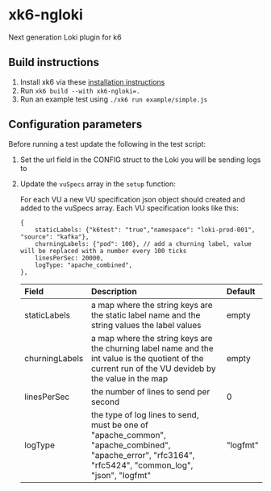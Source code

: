 # xk6-ngloki
Next generation Loki plugin for k6

## Build instructions

1. Install xk6 via these [installation instructions](https://github.com/grafana/xk6#install-xk6)
2. Run `xk6 build --with xk6-ngloki=.`
3. Run an example test using `./xk6 run example/simple.js`

## Configuration parameters

Before running a test update the following in the test script:

1. Set the url field in the CONFIG struct to the Loki you will be sending logs to
2. Update the `vuSpecs` array in the `setup` function:

   For each VU a new VU specification json object should created and added to the vuSpecs array. Each VU specification looks like this:

   ```
   {
       staticLabels: {"k6test": "true","namespace": "loki-prod-001", "source": "kafka"},
       churningLabels: {"pod": 100}, // add a churning label, value will be replaced with a number every 100 ticks
       linesPerSec: 20000,
       logType: "apache_combined",
   },
   ```

   | Field          | Description                                                                                                                                            | Default   |
   | :------------- | :----------------------------------------------------------------------------------------------------------------------------------------------------- | :-------- |
   | staticLabels   | a map where the string keys are the static label name and the string values the label values                                                           | empty     |
   | churningLabels | a map where the string keys are the churning label name and the int value is the quotient of the current run of the VU devideb by the value in the map | empty     |
   | linesPerSec    | the number of lines to send per second                                                                                                                 | 0         |
   | logType        | the type of log lines to send, must be one of "apache_common", "apache_combined", "apache_error", "rfc3164", "rfc5424", "common_log", "json", "logfmt" | "logfmt"  |